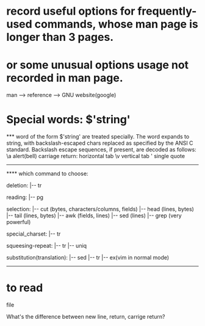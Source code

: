 # record useful options for frequently-used commands, whose man page is longer than 3 pages.
# or some unusual options usage not recorded in man page.
man --> reference --> GNU website(google)


# Special words: $'string'
*** word of the form $'string' are treated specially. The word expands to string, with
backslash-escaped chars replaced as specified by the ANSI C standard. Backslash escape sequences,
if present, are decoded as follows:
    \a	alert(bell)
    carriage return:	horizontal tab
    \v	vertical tab
    \'  single quote
********

**** which command to choose:

deletion:
    |-- tr

reading:
    |-- pg
    
selection:
    |-- cut (bytes, characters/columns, fields)
    |-- head (lines, bytes)
    |-- tail (lines, bytes)
    |-- awk (fields, lines)
    |-- sed (lines)
    |-- grep (very powerful)

special_charset:
    |-- tr

squeesing-repeat:
    |-- tr
    |-- uniq

substitution(translation):
    |-- sed
    |-- tr
    |-- ex(vim in normal mode)


*********

# to read 
file

What's the difference between new line, return, carrige return?
